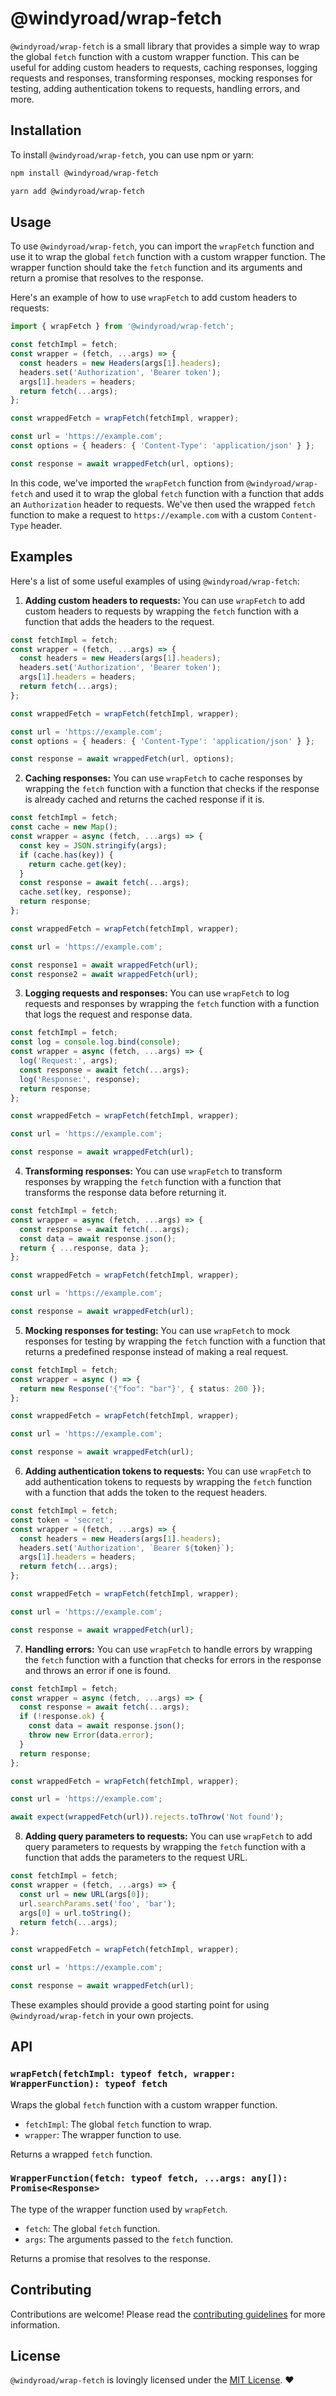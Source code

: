 # @windyroad/wrap-fetch

`@windyroad/wrap-fetch` is a small library that provides a simple way to wrap the global `fetch` function with a custom wrapper function. This can be useful for adding custom headers to requests, caching responses, logging requests and responses, transforming responses, mocking responses for testing, adding authentication tokens to requests, handling errors, and more.

## Installation

To install `@windyroad/wrap-fetch`, you can use npm or yarn:

```sh
npm install @windyroad/wrap-fetch
```

```sh
yarn add @windyroad/wrap-fetch
```

## Usage

To use `@windyroad/wrap-fetch`, you can import the `wrapFetch` function and use it to wrap the global `fetch` function with a custom wrapper function. The wrapper function should take the `fetch` function and its arguments and return a promise that resolves to the response.

Here's an example of how to use `wrapFetch` to add custom headers to requests:

```typescript
import { wrapFetch } from '@windyroad/wrap-fetch';

const fetchImpl = fetch;
const wrapper = (fetch, ...args) => {
  const headers = new Headers(args[1].headers);
  headers.set('Authorization', 'Bearer token');
  args[1].headers = headers;
  return fetch(...args);
};

const wrappedFetch = wrapFetch(fetchImpl, wrapper);

const url = 'https://example.com';
const options = { headers: { 'Content-Type': 'application/json' } };

const response = await wrappedFetch(url, options);
```

In this code, we've imported the `wrapFetch` function from `@windyroad/wrap-fetch` and used it to wrap the global `fetch` function with a function that adds an `Authorization` header to requests. We've then used the wrapped `fetch` function to make a request to `https://example.com` with a custom `Content-Type` header.

## Examples

Here's a list of some useful examples of using `@windyroad/wrap-fetch`:

1. **Adding custom headers to requests:** You can use `wrapFetch` to add custom headers to requests by wrapping the `fetch` function with a function that adds the headers to the request.

```typescript
const fetchImpl = fetch;
const wrapper = (fetch, ...args) => {
  const headers = new Headers(args[1].headers);
  headers.set('Authorization', 'Bearer token');
  args[1].headers = headers;
  return fetch(...args);
};

const wrappedFetch = wrapFetch(fetchImpl, wrapper);

const url = 'https://example.com';
const options = { headers: { 'Content-Type': 'application/json' } };

const response = await wrappedFetch(url, options);
```

2. **Caching responses:** You can use `wrapFetch` to cache responses by wrapping the `fetch` function with a function that checks if the response is already cached and returns the cached response if it is.

```typescript
const fetchImpl = fetch;
const cache = new Map();
const wrapper = async (fetch, ...args) => {
  const key = JSON.stringify(args);
  if (cache.has(key)) {
    return cache.get(key);
  }
  const response = await fetch(...args);
  cache.set(key, response);
  return response;
};

const wrappedFetch = wrapFetch(fetchImpl, wrapper);

const url = 'https://example.com';

const response1 = await wrappedFetch(url);
const response2 = await wrappedFetch(url);
```

3. **Logging requests and responses:** You can use `wrapFetch` to log requests and responses by wrapping the `fetch` function with a function that logs the request and response data.

```typescript
const fetchImpl = fetch;
const log = console.log.bind(console);
const wrapper = async (fetch, ...args) => {
  log('Request:', args);
  const response = await fetch(...args);
  log('Response:', response);
  return response;
};

const wrappedFetch = wrapFetch(fetchImpl, wrapper);

const url = 'https://example.com';

const response = await wrappedFetch(url);
```

4. **Transforming responses:** You can use `wrapFetch` to transform responses by wrapping the `fetch` function with a function that transforms the response data before returning it.

```typescript
const fetchImpl = fetch;
const wrapper = async (fetch, ...args) => {
  const response = await fetch(...args);
  const data = await response.json();
  return { ...response, data };
};

const wrappedFetch = wrapFetch(fetchImpl, wrapper);

const url = 'https://example.com';

const response = await wrappedFetch(url);
```

5. **Mocking responses for testing:** You can use `wrapFetch` to mock responses for testing by wrapping the `fetch` function with a function that returns a predefined response instead of making a real request.

```typescript
const fetchImpl = fetch;
const wrapper = async () => {
  return new Response('{"foo": "bar"}', { status: 200 });
};

const wrappedFetch = wrapFetch(fetchImpl, wrapper);

const url = 'https://example.com';

const response = await wrappedFetch(url);
```

6. **Adding authentication tokens to requests:** You can use `wrapFetch` to add authentication tokens to requests by wrapping the `fetch` function with a function that adds the token to the request headers.

```typescript
const fetchImpl = fetch;
const token = 'secret';
const wrapper = (fetch, ...args) => {
  const headers = new Headers(args[1].headers);
  headers.set('Authorization', `Bearer ${token}`);
  args[1].headers = headers;
  return fetch(...args);
};

const wrappedFetch = wrapFetch(fetchImpl, wrapper);

const url = 'https://example.com';

const response = await wrappedFetch(url);
```

7. **Handling errors:** You can use `wrapFetch` to handle errors by wrapping the `fetch` function with a function that checks for errors in the response and throws an error if one is found.

```typescript
const fetchImpl = fetch;
const wrapper = async (fetch, ...args) => {
  const response = await fetch(...args);
  if (!response.ok) {
    const data = await response.json();
    throw new Error(data.error);
  }
  return response;
};

const wrappedFetch = wrapFetch(fetchImpl, wrapper);

const url = 'https://example.com';

await expect(wrappedFetch(url)).rejects.toThrow('Not found');
```

8. **Adding query parameters to requests:** You can use `wrapFetch` to add query parameters to requests by wrapping the `fetch` function with a function that adds the parameters to the request URL.

```typescript
const fetchImpl = fetch;
const wrapper = (fetch, ...args) => {
  const url = new URL(args[0]);
  url.searchParams.set('foo', 'bar');
  args[0] = url.toString();
  return fetch(...args);
};

const wrappedFetch = wrapFetch(fetchImpl, wrapper);

const url = 'https://example.com';

const response = await wrappedFetch(url);
```

These examples should provide a good starting point for using `@windyroad/wrap-fetch` in your own projects.

## API

### `wrapFetch(fetchImpl: typeof fetch, wrapper: WrapperFunction): typeof fetch`

Wraps the global `fetch` function with a custom wrapper function.

- `fetchImpl`: The global `fetch` function to wrap.
- `wrapper`: The wrapper function to use.

Returns a wrapped `fetch` function.

### `WrapperFunction(fetch: typeof fetch, ...args: any[]): Promise<Response>`

The type of the wrapper function used by `wrapFetch`.

- `fetch`: The global `fetch` function.
- `args`: The arguments passed to the `fetch` function.

Returns a promise that resolves to the response.

## Contributing

Contributions are welcome! Please read the [contributing guidelines](../../CONTRIBUTING.md) for more information.

## License

`@windyroad/wrap-fetch` is lovingly licensed under the [MIT License](../../LICENSE). ❤️
